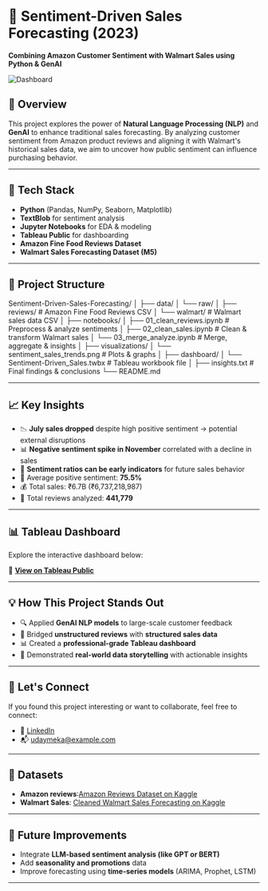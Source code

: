 # 🧠 Sentiment-Driven Sales Forecasting (2023)

**Combining Amazon Customer Sentiment with Walmart Sales using Python & GenAI**

![Dashboard](dashboard/Sentiment-Driven_Sales.png)

## 📌 Overview

This project explores the power of **Natural Language Processing (NLP)** and **GenAI** to enhance traditional sales forecasting. By analyzing customer sentiment from Amazon product reviews and aligning it with Walmart's historical sales data, we aim to uncover how public sentiment can influence purchasing behavior.

---

## 🧰 Tech Stack

- **Python** (Pandas, NumPy, Seaborn, Matplotlib)
- **TextBlob** for sentiment analysis
- **Jupyter Notebooks** for EDA & modeling
- **Tableau Public** for dashboarding
- **Amazon Fine Food Reviews Dataset**
- **Walmart Sales Forecasting Dataset (M5)**

---

## 📂 Project Structure

Sentiment-Driven-Sales-Forecasting/
│
├── data/
│ └── raw/
│ ├── reviews/ # Amazon Fine Food Reviews CSV
│ └── walmart/ # Walmart sales data CSV
│
├── notebooks/
│ ├── 01_clean_reviews.ipynb # Preprocess & analyze sentiments
│ ├── 02_clean_sales.ipynb # Clean & transform Walmart sales
│ └── 03_merge_analyze.ipynb # Merge, aggregate & insights
│
├── visualizations/
│ └── sentiment_sales_trends.png # Plots & graphs
│
├── dashboard/
│ └── Sentiment-Driven_Sales.twbx # Tableau workbook file
│
├── insights.txt # Final findings & conclusions
└── README.md 

---

## 📈 Key Insights

- 📉 **July sales dropped** despite high positive sentiment → potential external disruptions
- 📊 **Negative sentiment spike in November** correlated with a decline in sales
- 🔁 **Sentiment ratios can be early indicators** for future sales behavior
- 💬 Average positive sentiment: **75.5%**
- 💰 Total sales: ₹6.7B (₹6,737,218,987)
- 🧾 Total reviews analyzed: **441,779**

---

## 📊 Tableau Dashboard

Explore the interactive dashboard below:

🔗 [**View on Tableau Public**](https://public.tableau.com/views/SentimentDriven-SalesForecastingAmazonWalmart/Dashboard1?:language=en-US&:sid=&:redirect=auth&:display_count=n&:origin=viz_share_link)

---

## 💡 How This Project Stands Out

- 🔍 Applied **GenAI NLP models** to large-scale customer feedback
- 🔄 Bridged **unstructured reviews** with **structured sales data**
- 📊 Created a **professional-grade Tableau dashboard**
- 🧪 Demonstrated **real-world data storytelling** with actionable insights

---

## 🤝 Let's Connect

If you found this project interesting or want to collaborate, feel free to connect:

- 🔗 [LinkedIn](https://www.linkedin.com/in/uday-meka)
- 📬 udaymeka@example.com

---

## 📁 Datasets

- **Amazon reviews**:[Amazon Reviews Dataset on Kaggle](https://www.kaggle.com/datasets/udaymadhusudhan/amazon-reviews-dataset/data)
- **Walmart Sales**: [Cleaned Walmart Sales Forecasting on Kaggle](https://www.kaggle.com/datasets/udaymadhusudhan/cleaned-walmart-sales-forecasting)

---

## 📌 Future Improvements

- Integrate **LLM-based sentiment analysis (like GPT or BERT)**  
- Add **seasonality and promotions** data  
- Improve forecasting using **time-series models** (ARIMA, Prophet, LSTM)

---

